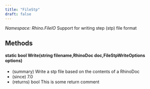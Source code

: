 ```yaml
---
title: "FileStp"
draft: false
---
```


*Namespace: Rhino.FileIO*
 Support for writing step (stp) file format 
## Methods
#### static bool Write(string filename,RhinoDoc doc,FileStpWriteOptions options)
- (summary) Write a stp file based on the contents of a RhinoDoc
- (since) 7.0
- (returns) bool This is some return comment
